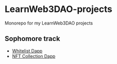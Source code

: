 # LearnWeb3DAO-projects
Monorepo for my LearnWeb3DAO projects

## Sophomore track
- [Whitelist Dapp](https://github.com/frankolson/LearnWeb3DAO-projects/tree/main/Whitelist-Dapp)
- [NFT Collection Dapp](https://github.com/frankolson/LearnWeb3DAO-projects/tree/main/NFT-Collection-Dapp)
